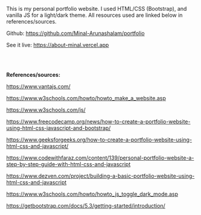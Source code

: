 This is my personal portfolio website. I used HTML/CSS (Bootstrap), and vanilla JS for a light/dark theme. All resources used are linked below in references/sources.

Github: https://github.com/Minal-Arunashalam/portfolio

See it live: https://about-minal.vercel.app

<br>
<br>

<b>References/sources:</b>

https://www.vantajs.com/

https://www.w3schools.com/howto/howto_make_a_website.asp

https://www.w3schools.com/js/

https://www.freecodecamp.org/news/how-to-create-a-portfolio-website-using-html-css-javascript-and-bootstrap/

https://www.geeksforgeeks.org/how-to-create-a-portfolio-website-using-html-css-and-javascript/

https://www.codewithfaraz.com/content/139/personal-portfolio-website-a-step-by-step-guide-with-html-css-and-javascript

https://www.dezven.com/project/building-a-basic-portfolio-website-using-html-css-and-javascript

https://www.w3schools.com/howto/howto_js_toggle_dark_mode.asp

https://getbootstrap.com/docs/5.3/getting-started/introduction/
